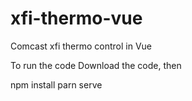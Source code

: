# xfi-thermo-vue
Comcast xfi thermo control in Vue

To run the code
Download the code, then

npm install
parn serve 
